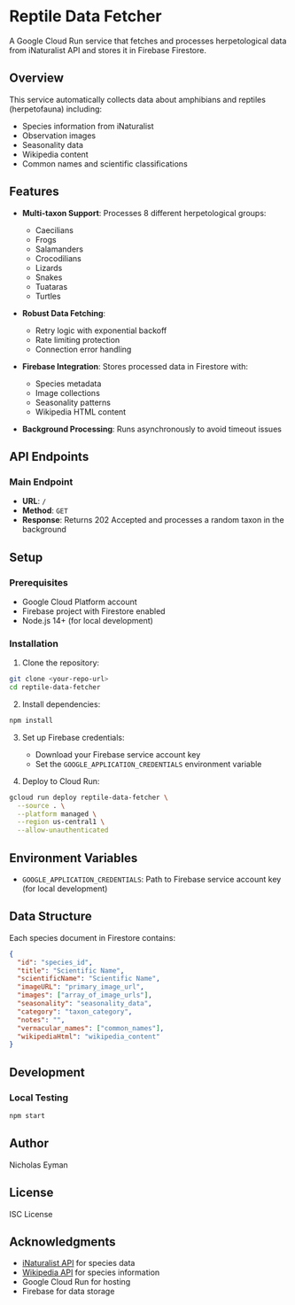 # Reptile Data Fetcher

A Google Cloud Run service that fetches and processes herpetological data from iNaturalist API and stores it in Firebase Firestore.

## Overview

This service automatically collects data about amphibians and reptiles (herpetofauna) including:

- Species information from iNaturalist
- Observation images
- Seasonality data
- Wikipedia content
- Common names and scientific classifications

## Features

- **Multi-taxon Support**: Processes 8 different herpetological groups:

  - Caecilians
  - Frogs
  - Salamanders
  - Crocodilians
  - Lizards
  - Snakes
  - Tuataras
  - Turtles

- **Robust Data Fetching**:

  - Retry logic with exponential backoff
  - Rate limiting protection
  - Connection error handling

- **Firebase Integration**: Stores processed data in Firestore with:

  - Species metadata
  - Image collections
  - Seasonality patterns
  - Wikipedia HTML content

- **Background Processing**: Runs asynchronously to avoid timeout issues

## API Endpoints

### Main Endpoint

- **URL**: `/`
- **Method**: `GET`
- **Response**: Returns 202 Accepted and processes a random taxon in the background

## Setup

### Prerequisites

- Google Cloud Platform account
- Firebase project with Firestore enabled
- Node.js 14+ (for local development)

### Installation

1. Clone the repository:

```bash
git clone <your-repo-url>
cd reptile-data-fetcher
```

2. Install dependencies:

```bash
npm install
```

3. Set up Firebase credentials:

   - Download your Firebase service account key
   - Set the `GOOGLE_APPLICATION_CREDENTIALS` environment variable

4. Deploy to Cloud Run:

```bash
gcloud run deploy reptile-data-fetcher \
  --source . \
  --platform managed \
  --region us-central1 \
  --allow-unauthenticated
```

## Environment Variables

- `GOOGLE_APPLICATION_CREDENTIALS`: Path to Firebase service account key (for local development)

## Data Structure

Each species document in Firestore contains:

```json
{
  "id": "species_id",
  "title": "Scientific Name",
  "scientificName": "Scientific Name",
  "imageURL": "primary_image_url",
  "images": ["array_of_image_urls"],
  "seasonality": "seasonality_data",
  "category": "taxon_category",
  "notes": "",
  "vernacular_names": ["common_names"],
  "wikipediaHtml": "wikipedia_content"
}
```

## Development

### Local Testing

```bash
npm start
```

## Author

Nicholas Eyman

## License

ISC License

## Acknowledgments

- [iNaturalist API](https://api.inaturalist.org/) for species data
- [Wikipedia API](https://en.wikipedia.org/api/) for species information
- Google Cloud Run for hosting
- Firebase for data storage
